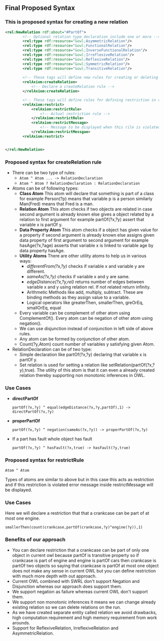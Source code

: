 ## Final Proposed Syntax ##

### This is proposed syntax for creating a new relation

```xml
<rel:NewRelation rdf:about="#PartOf">
		<!-- Optional relation type declaration include one or more -->
        <rel:type rdf:resource="&owl;AsymmetricRelation"/>
        <rel:type rdf:resource="&owl;FunctionalRelation"/>
        <rel:type rdf:resource="&owl;InverseFunctionalRelation"/>
        <rel:type rdf:resource="&owl;IrreflexiveRelation"/>
        <rel:type rdf:resource="&owl;ReflexiveRelation"/>
        <rel:type rdf:resource="&owl;SymmetricRelation"/>
        <rel:type rdf:resource="&owl;TransitiveRelation"/>
		
		<!-- These tags will define new rules for creating or deleting relationship like a part with edge length one is a direct part. A relation can have multiple creation rule. --> 
		<relAxiom:createRelation>
			<!-- Declare a createRelation rule -->
		</relAxiom:createRelation>

		<!-- These tags will define rules for defining restriction in relation  like a crankcase can be part of at most one engine. A relation can have multiple restriction rules.-->
		<relAxiom:restrict>
			<relAxiom:restrictRule>
				<!-- Actual restriction rule -->
			</relAxiom:restrictRule>
			<relAxiom:restrictMessage>
				<!-- Message to be displayed when this rile is violated -->
			</relAxiom:restrictMessgae>
		<relAxiom:restrict> 


</rel:NewRelation>
```

### Proposed syntax for createRelation rule

+ There can be two type of rules:
	+ `Atom ^ Atom ... -> RelationDeclaration`
	+ `Atom ^ Atom ? RelationDeclaration : RelationDeclaration`
+ Atoms can be of following types:
	+ **Class Atom** This atom will declare that something is part of a class for example Person(?p) means that variable p is a person similarly Man(Fred) means that Fred is a man.
	+ **Relation Atom** This atom checks if two objects are related in case second argument is already known else gives a object related by a relation to first argument for example partOf(?x,?y) assert that variable x is partOf y.
	+ **Data Property Atom** This atom checks if a object has given value for a  property if second argument is already known else assigns given data property of first argument to second argument for example hasAge(?x,?age) asserts that variable x is linked to variable age by data property hasAge.
	+ **Utility Atoms**	There are other utility atoms to help us in various ways:
		+ *differentFrom(?x,?y)* checks if variable x and variable y are different.
		+ *sameAs(?x,?y)* checks if variable x and y are same.
		+ *edgeDistance(?x,?y,rel)* returns number of edges between variable x and y using relation rel. If not related return infinity.
		+ Arithmetic Methods like add, multiply, subtract. These are binding methods as they assign value to a variable.
		+ Logical operators like greaterThen, smallerThen, greOrEq, smallOrEq, equal
	+ Every variable can be complement of other atom using ComplementOf(). Every atom can be negation of other atom using negation().
	+ We can use disjunction instead of conjunction in left side of above rules.
	+ Any atom can be formed by conjunction of other atom.
	+ Count(?y,Atom) count number of variables y satisfying given Atom.
+ RelationDeclaration can be of two type:
	+ Simple declaration like partOf(?x,?y) declaring that variable x is partOf y.
	+ Set relation is used for setting a relation like setRelation(partOf(?x,?y),true). The utility of this atom is that it can even a already created relation thereby supporting non monotonic inferences in OWL.

### Use Cases

+ **directPartOf**

	`partOf(?x,?y) ^ equal(edgeDistance(?x,?y,partOf),1) -> directPartOf(?x,?y)`

+ **properPartOf**

	`partOf(?x,?y) ^ negation(sameAs(?x,?y)) -> properPartOf(?x,?y)`

+ If a part has fault whole object has fault

	`partOf(?x,?y) ^ hasFault(?x,true) -> hasFault(?y,true)`

### Proposed syntax for restrictRule

`Atom ^ Atom`

Types of atoms are similar to  above but in this case this acts as restriction and if this restriction is violated error message inside restrictMessage will be displayed.

### Use Cases

Here we will declare a restriction that that a crankcase can be part of at most one engine.

`smallerThen(count(crankcase,partOf(crankcase,?y)^engine(?y)),1)`

### Benefits of our approach

+ You can declare restriction that a crankcase can be part of only one object in current owl because partOf is transitive property so if crankcase is part of engine and engine is partOf cars then crankcase is partOf two objects so saying that crankcase is partOf at most one object does not make any sense in current OWL but you can define restriction with much more depth with out approach.
+ Current OWL combined with SWRL don't support Negation and Disjunction whereas our approach does support them. 
+ We support negation as failure whereas current OWL don't support them.
+ We support non monotonic inferences it means we can change already existing relation so we can delete relations on the run.
+ As we have created separate entity called relation we avoid drawbacks, high computation requirement and high memory requirement from work arounds.
+ Support for ReflexiveRelation, IrreflexiveRelation and AsymmetricRelation.
